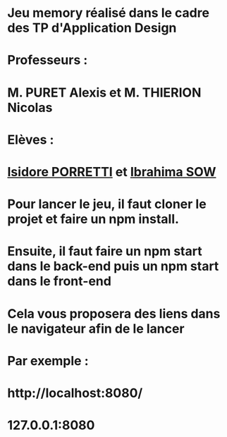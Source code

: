 # Jeu memory réalisé dans le cadre des TP d'Application Design
# Professeurs :
# M. PURET Alexis et M. THIERION Nicolas 


# Elèves :
# [Isidore PORRETTI](https://github.com/IsidorePorretti) et [Ibrahima SOW](https://github.com/ibrah47)

# Pour lancer le jeu, il faut cloner le projet et faire un npm install.
# Ensuite, il faut faire un npm start dans le back-end puis un npm start dans le front-end
# Cela vous proposera des liens dans le navigateur afin de le lancer 
# Par exemple :
# http://localhost:8080/
# 127.0.0.1:8080 


